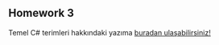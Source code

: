## Homework 3

Temel C# terimleri hakkındaki yazıma [buradan ulaşabilirsiniz!](https://gazmeguven.medium.com/c-basics-4f2bdfbfc0f0)
